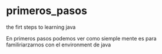 # primeros_pasos
the firt steps to learning java

En primeros pasos podemos ver como siemple mente es para familiriarzarnos con el environment de java 



